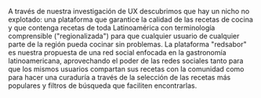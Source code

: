 A través de nuestra investigación de UX descubrimos que hay un nicho no explotado: una plataforma que garantice la calidad de las recetas de cocina y que contenga recetas de toda Latinoamérica con terminología comprensible ("regionalizada") para que cualquier usuario de cualquier parte de la región pueda cocinar sin problemas.
La plataforma "redsabor" es nuestra propuesta de una red social enfocada en la gastronomía latinoamericana, aprovechando el poder de las redes sociales tanto para que los mismos usuarios compartan sus recetas con la comunidad como para hacer una curaduría a través de la selección de las recetas más populares y filtros de búsqueda que faciliten encontrarlas.
